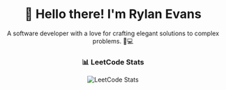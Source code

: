 <h1 align="center">👋 Hello there! I'm Rylan Evans</h1>
<p align="center">A software developer with a love for crafting elegant solutions to complex problems. 🚀💻</p>

<h3 align="center">📊 LeetCode Stats</h3>
<p align="center">
  <img src="https://leetcard.jacoblin.cool/Rylan_Evans?theme=dark&font=Cairo&ext=activity" alt="LeetCode Stats">
</p>
